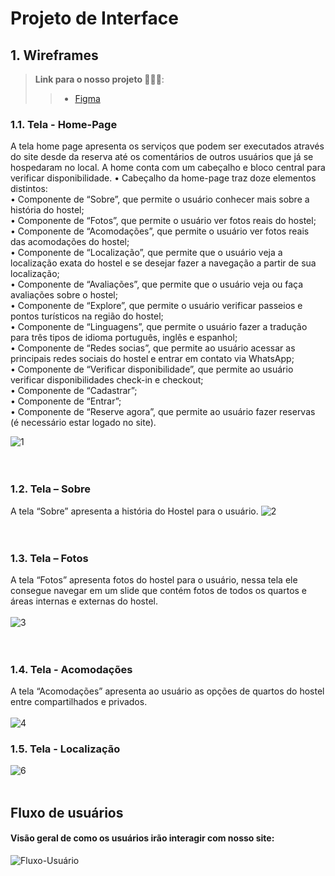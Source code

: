 
# Projeto de Interface

## 1. Wireframes

> **Link para o nosso projeto 🧳🌌🌅**:
> > - [Figma]([https://www.figma.com/](https://www.figma.com/file/qO2M99ABwqkSpM25lPzdxO/Hostel-El-Alebrije?node-id=23%3A2))

### 1.1. Tela - Home-Page
A tela home page apresenta os serviços que podem ser executados através do site desde da reserva até os comentários de outros usuários que já se hospedaram no local. A home conta com um cabeçalho e bloco central para verificar disponibilidade. 
•	Cabeçalho da home-page traz doze elementos distintos:</br>
•	Componente de “Sobre”, que permite o usuário conhecer mais sobre a história do hostel;</br>
•	Componente de “Fotos”, que permite o usuário ver fotos reais do hostel;</br>
•	Componente de “Acomodações”, que permite o usuário ver fotos reais das acomodações do hostel;</br>
•	Componente de “Localização”, que permite que o usuário veja a localização exata do hostel e se desejar fazer a navegação a partir de sua localização;</br>
•	Componente de “Avaliações”, que permite que o usuário veja ou faça avaliações sobre o hostel;</br>
•	Componente de “Explore”, que permite o usuário verificar passeios e pontos turísticos na região do hostel;</br>
•	Componente de “Linguagens”, que permite o usuário fazer a tradução para três tipos de idioma português, inglês e espanhol;</br>
•	Componente de “Redes socias”, que permite ao usuário acessar as principais redes sociais do hostel e entrar em contato via WhatsApp;</br>
•	Componente de “Verificar disponibilidade”, que permite ao usuário verificar disponibilidades check-in e checkout;</br>
•	Componente de “Cadastrar”;</br>
•	Componente de “Entrar”;</br>
•	Componente de “Reserve agora”, que permite ao usuário fazer reservas (é necessário estar logado no site).</br>

![1](https://user-images.githubusercontent.com/95951195/194770545-6aef5ecf-f0fb-445a-8057-219e0b8cc4bc.jpeg)</br></br></br>

### 1.2. Tela – Sobre
A tela “Sobre” apresenta a história do Hostel para o usuário.
![2](https://user-images.githubusercontent.com/95951195/194770600-5419fd8a-b6a3-46b3-90c5-96cfc172ead4.jpeg) </br></br></br>


### 1.3. Tela – Fotos
A tela “Fotos” apresenta fotos do hostel para o usuário, nessa tela ele consegue navegar em um slide que contém fotos de todos os quartos e áreas internas e externas do hostel.</br></br>
![3](https://user-images.githubusercontent.com/95951195/194770664-8001c35d-d3ad-4850-b5a1-f7f5077df7d6.jpeg)</br></br></br>

### 1.4. Tela - Acomodações
A tela “Acomodações” apresenta ao usuário as opções de quartos do hostel entre compartilhados e privados.</br></br>
![4](https://user-images.githubusercontent.com/95951195/194770767-06bd9bf7-9996-411c-9274-feec73df8133.jpeg)

### 1.5. Tela - Localização
![6](https://user-images.githubusercontent.com/95951195/194770824-6f7aa22d-e868-4019-929e-df1dfd6b7dd0.jpeg)</br></br>




## Fluxo de usuários
#### Visão geral de como os usuários irão interagir com nosso site:
![Fluxo-Usuário](https://user-images.githubusercontent.com/95951195/194763716-a0bbfb54-305b-4fc9-a0c4-8f67d91501e6.png)

<!-- 
![Exemplo de UserFlow](img/userflow.jpg)

Fluxo de usuário (User Flow) é uma técnica que permite ao desenvolvedor mapear todo fluxo de telas do site ou app. Essa técnica funciona para alinhar os caminhos e as possíveis ações que o usuário pode fazer junto com os membros de sua equipe.

> **Links Úteis**:
> - [User Flow: O Quê É e Como Fazer?](https://medium.com/7bits/fluxo-de-usu%C3%A1rio-user-flow-o-que-%C3%A9-como-fazer-79d965872534)
> - [User Flow vs Site Maps](http://designr.com.br/sitemap-e-user-flow-quais-as-diferencas-e-quando-usar-cada-um/)
> - [Top 25 User Flow Tools & Templates for Smooth](https://www.mockplus.com/blog/post/user-flow-tools)


## Wireframes

![Exemplo de Wireframe](img/wireframe-example.png)

São protótipos usados em design de interface para sugerir a estrutura de um site web e seu relacionamentos entre suas páginas. Um wireframe web é uma ilustração semelhante do layout de elementos fundamentais na interface.
 
> **Links Úteis**:
> - [Protótipos vs Wireframes](https://www.nngroup.com/videos/prototypes-vs-wireframes-ux-projects/)
> - [Ferramentas de Wireframes](https://rockcontent.com/blog/wireframes/)
> - [MarvelApp](https://marvelapp.com/developers/documentation/tutorials/)
> - [Figma](https://www.figma.com/)
> - [Adobe XD](https://www.adobe.com/br/products/xd.html#scroll)
> - [Axure](https://www.axure.com/edu) (Licença Educacional)
> - [InvisionApp](https://www.invisionapp.com/) (Licença Educacional)
 -->
